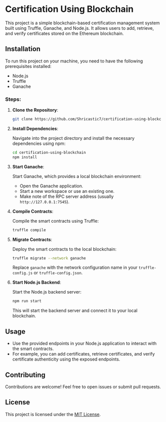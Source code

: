 # Certification Using Blockchain

This project is a simple blockchain-based certification management system built using Truffle, Ganache, and Node.js. It allows users to add, retrieve, and verify certificates stored on the Ethereum blockchain.

## Installation

To run this project on your machine, you need to have the following prerequisites installed:

- Node.js
- Truffle
- Ganache

### Steps:

1. **Clone the Repository**:

   ```bash
   git clone https://github.com/Shricastic7/certification-using-blockchain
   ```

2. **Install Dependencies**:

   Navigate into the project directory and install the necessary dependencies using npm:

   ```bash
   cd certification-using-blockchain
   npm install
   ```

3. **Start Ganache**:

   Start Ganache, which provides a local blockchain environment:

   - Open the Ganache application.
   - Start a new workspace or use an existing one.
   - Make note of the RPC server address (usually `http://127.0.0.1:7545`).

4. **Compile Contracts**:

   Compile the smart contracts using Truffle:

   ```bash
   truffle compile
   ```

5. **Migrate Contracts**:

   Deploy the smart contracts to the local blockchain:

   ```bash
   truffle migrate --network ganache
   ```

   Replace `ganache` with the network configuration name in your `truffle-config.js` or `truffle-config.json`.

6. **Start Node.js Backend**:

   Start the Node.js backend server:

   ```bash
   npm run start
   ```

   This will start the backend server and connect it to your local blockchain.

## Usage

- Use the provided endpoints in your Node.js application to interact with the smart contracts.
- For example, you can add certificates, retrieve certificates, and verify certificate authenticity using the exposed endpoints.

## Contributing

Contributions are welcome! Feel free to open issues or submit pull requests.

## License

This project is licensed under the [MIT License](LICENSE).
